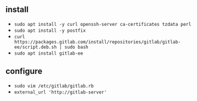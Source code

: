 ## install
- `sudo apt install -y curl openssh-server ca-certificates tzdata perl`
- `sudo apt install -y postfix`
- `curl https://packages.gitlab.com/install/repositories/gitlab/gitlab-ee/script.deb.sh | sudo bash`
- `sudo apt install gitlab-ee`

## configure
- `sudo vim /etc/gitlab/gitlab.rb`
- `external_url 'http://gitlab-server'`
